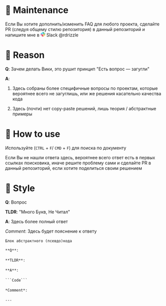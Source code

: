 # 🔧 Maintenance

Если Вы хотите дополнить/изменить FAQ для любого проекта, сделайте PR (следуя общему стилю репозитория) в данный репозиторий и напишите мне в <img src='https://github.com/devicons/devicon/raw/master/icons/slack/slack-original.svg' width="15" height="15" /> Slack @rdrizzle

# 🧐 Reason

**Q**: Зачем делать Вики, это рушит принцип "Есть вопрос — загугли"

**A**:

1. Здесь собраны более специфичные вопросы по проектам, которые вероятнее всего не загуглишь, или же решения касательно качества кода

2. Здесь (почти) нет copy-paste решений, лишь теория / абстрактные примеры

# 🦀 How to use

Используйте (`CTRL` + `F`/ `CMD` + `F`) для поиска по документу

Если Вы не нашли ответа здесь, вероятнее всего ответ есть в первых ссылках поисковика, иначе решите проблему сами и сделайте PR в данный репозиторий, если хотите поделиться своим решением

# 📝 Style

**Q**: Вопрос

**TLDR**: "Много Букв, Не Читал"

**A**: Здесь более полный ответ

*Comment*: Здесь будет пояснение к ответу

```
Блок абстрактного (псевдо)кода
```

```
**Q**:

**TLDR**:

**A**:

```Code```

*Comment*:

---
```
